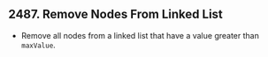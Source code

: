 ## 2487. Remove Nodes From Linked List

-   Remove all nodes from a linked list that have a value greater than `maxValue`.
